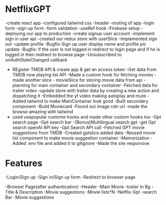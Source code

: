 # NetflixGPT
-create react app
-configured tailwind css
-header
-routing of app
-login form
-sign up form
-form validation
-useRef hook
-Firebase setup
-deploying our app to production
-create signup user account
-implement sign in user api
-created our redux store with userSlice
-Implemented sign out
-update profile
-Bugfix-Sign up user display name and  profile pic update
-Bugfix: if the user is not logged in redirect to login page and if he is logged in then redirect to browse page
-Unsubscribed to onAuthStateChanged callback
- REgister TMDB API & create app & get an access token
-Get data from TMDB now playing list API
-Made a custom hook for fetching movies
-made another slice - movieSlice for storing movie data from api
-planning for main container and secondary container
-Fetched data for trailer video
-update store with trailer data by creating a new action and dispatching it
-Embedded the yt video making autoplay and mute
-Added tailwind to make MainContainer  look good
-Built secondary component
-Build Moviecard
-Found out image cdn url
-made the browse amazing with tailwind
- used usepopular custome hooks and made other custom hooks too
-Gpt search page
-Gpt search bar
-(Bonus)Multilingual search gpt
-get Gpt search openAI API key
-Gpt Search API call
-Fetched GPT movie suggestions from TMDB
-Created gptslice added data
-Reused movie list component to make movie suggestion container
-Memorization
-Added .env file and added it to gitignore
-Made the site responsive




# Features
-Login/Sign up
    -Sign in/Sign up form
    -Redirect to browser page

-Browser Page(after authentication)
    -Header
    -Main Movie
        -trailer In Bg
        -Title & Description
        -Movie suggestions
            -Movie lists*N
-Netflix Gpt
    -search Bar
    -Movie suggestions